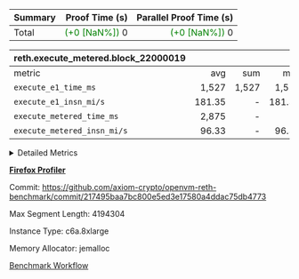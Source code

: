 | Summary | Proof Time (s) | Parallel Proof Time (s) |
|:---|---:|---:|
| Total | <span style='color: green'>(+0 [NaN%])</span> 0 | <span style='color: green'>(+0 [NaN%])</span> 0 |


| reth.execute_metered.block_22000019 |||||
|:---|---:|---:|---:|---:|
|metric|avg|sum|max|min|
| `execute_e1_time_ms  ` |  1,527 |  1,527 |  1,527 |  1,527 |
| `execute_e1_insn_mi/s` |  181.35 | -          |  181.35 |  181.35 |
| `execute_metered_time_ms` |  2,875 | -          | -          | -          |
| `execute_metered_insn_mi/s` |  96.33 | -          |  96.33 |  96.33 |



<details>
<summary>Detailed Metrics</summary>

|  | reth-block_time_ms |
| --- |
|  | 5,734 | 

| air_name | block_number | quotient_deg | interactions | constraints |
| --- | --- | --- | --- | --- |
| AccessAdapterAir<16> | 22000019 | 2 | 5 | 12 | 
| AccessAdapterAir<2> | 22000019 | 2 | 5 | 12 | 
| AccessAdapterAir<32> | 22000019 | 2 | 5 | 12 | 
| AccessAdapterAir<4> | 22000019 | 2 | 5 | 12 | 
| AccessAdapterAir<8> | 22000019 | 2 | 5 | 12 | 
| BitwiseOperationLookupAir<8> | 22000019 | 2 | 2 | 4 | 
| KeccakVmAir | 22000019 | 2 | 321 | 4,513 | 
| MemoryMerkleAir<8> | 22000019 | 2 | 4 | 39 | 
| PersistentBoundaryAir<8> | 22000019 | 2 | 3 | 7 | 
| PhantomAir | 22000019 | 2 | 3 | 5 | 
| Poseidon2PeripheryAir<BabyBearParameters>, 1> | 22000019 | 2 | 1 | 286 | 
| ProgramAir | 22000019 | 1 | 1 | 4 | 
| RangeTupleCheckerAir<2> | 22000019 | 1 | 1 | 4 | 
| Rv32HintStoreAir | 22000019 | 2 | 18 | 28 | 
| Sha256VmAir | 22000019 | 2 | 50 | 663 | 
| VariableRangeCheckerAir | 22000019 | 1 | 1 | 4 | 
| VmAirWrapper<Rv32BaseAluAdapterAir, BaseAluCoreAir<4, 8> | 22000019 | 2 | 20 | 37 | 
| VmAirWrapper<Rv32BaseAluAdapterAir, LessThanCoreAir<4, 8> | 22000019 | 2 | 18 | 40 | 
| VmAirWrapper<Rv32BaseAluAdapterAir, ShiftCoreAir<4, 8> | 22000019 | 2 | 24 | 91 | 
| VmAirWrapper<Rv32BranchAdapterAir, BranchEqualCoreAir<4> | 22000019 | 2 | 11 | 20 | 
| VmAirWrapper<Rv32BranchAdapterAir, BranchLessThanCoreAir<4, 8> | 22000019 | 2 | 13 | 35 | 
| VmAirWrapper<Rv32CondRdWriteAdapterAir, Rv32JalLuiCoreAir> | 22000019 | 2 | 10 | 18 | 
| VmAirWrapper<Rv32HeapAdapterAir<2, 32, 32>, BaseAluCoreAir<32, 8> | 22000019 | 2 | 61 | 126 | 
| VmAirWrapper<Rv32HeapAdapterAir<2, 32, 32>, LessThanCoreAir<32, 8> | 22000019 | 2 | 31 | 129 | 
| VmAirWrapper<Rv32HeapAdapterAir<2, 32, 32>, MultiplicationCoreAir<32, 8> | 22000019 | 2 | 61 | 57 | 
| VmAirWrapper<Rv32HeapAdapterAir<2, 32, 32>, ShiftCoreAir<32, 8> | 22000019 | 2 | 79 | 2,161 | 
| VmAirWrapper<Rv32HeapBranchAdapterAir<2, 32>, BranchEqualCoreAir<32> | 22000019 | 2 | 20 | 55 | 
| VmAirWrapper<Rv32HeapBranchAdapterAir<2, 32>, BranchLessThanCoreAir<32, 8> | 22000019 | 2 | 22 | 126 | 
| VmAirWrapper<Rv32IsEqualModAdapterAir<2, 1, 32, 32>, ModularIsEqualCoreAir<32, 4, 8> | 22000019 | 2 | 25 | 225 | 
| VmAirWrapper<Rv32IsEqualModAdapterAir<2, 3, 16, 48>, ModularIsEqualCoreAir<48, 4, 8> | 22000019 | 2 | 41 | 333 | 
| VmAirWrapper<Rv32JalrAdapterAir, Rv32JalrCoreAir> | 22000019 | 2 | 16 | 20 | 
| VmAirWrapper<Rv32LoadStoreAdapterAir, LoadSignExtendCoreAir<4, 8> | 22000019 | 2 | 18 | 33 | 
| VmAirWrapper<Rv32LoadStoreAdapterAir, LoadStoreCoreAir<4> | 22000019 | 2 | 17 | 40 | 
| VmAirWrapper<Rv32MultAdapterAir, DivRemCoreAir<4, 8> | 22000019 | 2 | 25 | 84 | 
| VmAirWrapper<Rv32MultAdapterAir, MulHCoreAir<4, 8> | 22000019 | 2 | 24 | 31 | 
| VmAirWrapper<Rv32MultAdapterAir, MultiplicationCoreAir<4, 8> | 22000019 | 2 | 19 | 19 | 
| VmAirWrapper<Rv32RdWriteAdapterAir, Rv32AuipcCoreAir> | 22000019 | 2 | 12 | 14 | 
| VmAirWrapper<Rv32VecHeapAdapterAir<1, 2, 2, 32, 32>, FieldExpressionCoreAir> | 22000019 | 2 | 415 | 480 | 
| VmAirWrapper<Rv32VecHeapAdapterAir<1, 6, 6, 16, 16>, FieldExpressionCoreAir> | 22000019 | 2 | 832 | 921 | 
| VmAirWrapper<Rv32VecHeapAdapterAir<2, 1, 1, 32, 32>, FieldExpressionCoreAir> | 22000019 | 2 | 158 | 190 | 
| VmAirWrapper<Rv32VecHeapAdapterAir<2, 2, 2, 32, 32>, FieldExpressionCoreAir> | 22000019 | 2 | 428 | 457 | 
| VmAirWrapper<Rv32VecHeapAdapterAir<2, 3, 3, 16, 16>, FieldExpressionCoreAir> | 22000019 | 2 | 246 | 288 | 
| VmAirWrapper<Rv32VecHeapAdapterAir<2, 6, 6, 16, 16>, FieldExpressionCoreAir> | 22000019 | 2 | 668 | 701 | 
| VmConnectorAir | 22000019 | 2 | 5 | 11 | 

| block_number | sdk.execute_time_ms | interpreter.execute_metered_time_ms | host.execute_time_ms |
| --- | --- | --- | --- |
| 22000019 | 1,827 | 2,885 | 74 | 

| group | block_number | header.hash_slow_time_ms | execute_metered_time_ms | execute_metered_insns | execute_metered_insn_mi/s | execute_e1_time_ms | execute_e1_insns | execute_e1_insn_mi/s | client.execute_time_ms |
| --- | --- | --- | --- | --- | --- | --- | --- | --- | --- |
| reth.execute_metered.block_22000019 | 22000019 | 0 | 2,875 | 276,967,766 | 96.33 | 1,527 | 276,967,766 | 181.35 | 74 | 

</details>


**[Firefox Profiler](https://profiler.firefox.com/public/7ys2xgerrygxqvdjrtv70n9wfpy7bm2j0bks628)**

Commit: https://github.com/axiom-crypto/openvm-reth-benchmark/commit/217495baa7bc800e5ed3e17580a4ddac75db4773

Max Segment Length: 4194304

Instance Type: c6a.8xlarge

Memory Allocator: jemalloc

[Benchmark Workflow](https://github.com/axiom-crypto/openvm-reth-benchmark/actions/runs/17819530686)
